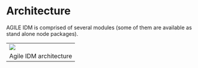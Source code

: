 # Architecture

AGILE IDM is comprised of several modules (some of them are available as stand alone node packages).

<table align="center">
	<tr>
		<td><img src="images/idm-architecture.png" /></td>
	</tr>
	<tr align="center">
		<td>
			Agile IDM architecture
		</td>
	</tr>
</table>
